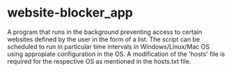 # website-blocker_app
A program that runs in the background preventing access to certain websites defined by the user in the form of a list.
The script can be scheduled to run in particular time intervals in Windows/Linux/Mac OS using appropiate configuration in the OS.
A modification of the 'hosts' file is required for the respective OS as mentioned in the hosts.txt file.
